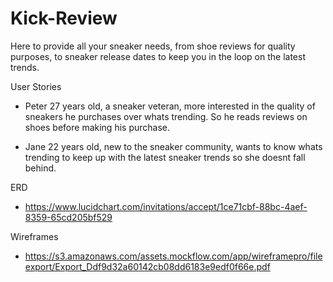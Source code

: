 # Kick-Review

Here to provide all your sneaker needs, from shoe reviews for quality purposes, to sneaker release dates to keep you in the loop on the latest trends. 

User Stories
- Peter 27 years old, a sneaker veteran, more interested in the quality of sneakers he purchases over whats trending. So he reads reviews on shoes before making his purchase.

- Jane 22 years old, new to the sneaker community, wants to know whats trending to keep up with the latest sneaker trends so she doesnt fall behind.
 

ERD
- https://www.lucidchart.com/invitations/accept/1ce71cbf-88bc-4aef-8359-65cd205bf529

Wireframes
- https://s3.amazonaws.com/assets.mockflow.com/app/wireframepro/fileexport/Export_Ddf9d32a60142cb08dd6183e9edf0f66e.pdf
